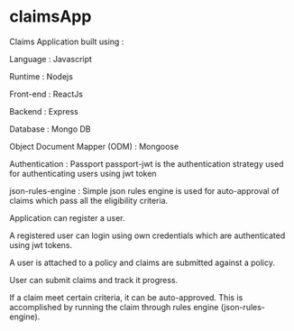 # claimsApp

Claims Application built using :

Language : Javascript

Runtime  : Nodejs

Front-end  : ReactJs

Backend  : Express

Database : Mongo DB 

Object Document Mapper (ODM) : Mongoose

Authentication : Passport 
                 passport-jwt is the authentication strategy used for authenticating users using jwt token  

json-rules-engine : Simple json rules engine is used for auto-approval of claims which pass all the eligibility criteria. 




Application can register a user.

A registered user can login using own credentials which are authenticated using jwt tokens.

A user is attached to a policy and claims are submitted against a policy.

User can submit claims and track it progress.

If a claim meet certain criteria, it can be auto-approved. This is accomplished by running the claim through rules engine (json-rules-engine).

